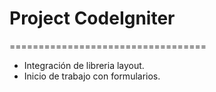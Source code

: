 <h1>Project CodeIgniter</h1>
==================================

<ul>
	<li>
		Integración de libreria layout.
	</li>
	<li>Inicio de trabajo con formularios.</li>
</ul>
